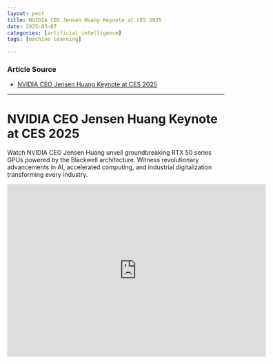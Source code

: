 ```yaml
---
layout: post
title: NVIDIA CEO Jensen Huang Keynote at CES 2025
date: 2025-03-07
categories: [artificial intelligence]
tags: [machine learning]

---
```


### Article Source


* [NVIDIA CEO Jensen Huang Keynote at CES 2025](https://www.youtube.com/live/k82RwXqZHY8)

---

# NVIDIA CEO Jensen Huang Keynote at CES 2025


Watch NVIDIA CEO Jensen Huang unveil groundbreaking RTX 50 series GPUs powered by the Blackwell architecture. Witness revolutionary advancements in AI, accelerated computing, and industrial digitalization transforming every industry.

<iframe width="600" height="400" src="https://www.youtube.com/embed/k82RwXqZHY8?si=afbcM6GPaeHG52u4" title="YouTube video player" frameborder="0" allow="accelerometer; autoplay; clipboard-write; encrypted-media; gyroscope; picture-in-picture; web-share" referrerpolicy="strict-origin-when-cross-origin" allowfullscreen></iframe>